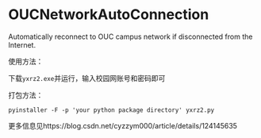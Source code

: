 # OUCNetworkAutoConnection
Automatically reconnect to OUC campus network if disconnected from the Internet.

使用方法：

下载`yxrz2.exe`并运行，输入校园网账号和密码即可

打包方法：

`pyinstaller -F -p 'your python package directory' yxrz2.py`

更多信息见https://blog.csdn.net/cyzzym000/article/details/124145635
